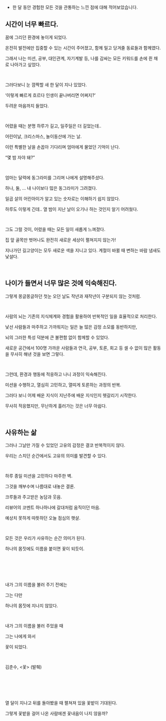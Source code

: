 * 한 달 동안 경험한 모든 것을 관통하는 느낀 점에 대해 적어보았습니다.

## 시간이 너무 빠르다.

꿈에 그리던 환경에 놓이게 되었다.

온전히 발전에만 집중할 수 있는 시간이 주어졌고, 함께 밀고 당겨줄 동료들과 함께였다.

그래서 나는 미션, 공부, 대인관계, 자기계발 등, 나를 감싸는 모든 키워드를 손에 쥔 채로 나아가고 싶었다.

<br>

그러다보니 눈 깜짝할 새 한 달이 지나 있었다.

‘이렇게 빠르게 흐르다 인생이 끝나버리면 어쩌지?’

두려운 마음까지 들었다.

<br>

어렸을 때는 분명 하루가 길고, 일주일은 더 길었는데..

어린이날, 크리스마스, 놀이동산에 가는 날.

이런 특별한 날을 손꼽아 기다리며 엄마에게 물었던 기억이 난다.

“몇 밤 자야 돼?”

<br>

엄마는 달력에 동그라미를 그리며 나에게 설명해주셨다.

하나, 둘, … 내 나이보다 많은 동그라미가 그려졌다.

일곱 살의 어린아이가 알고 있는 숫자로는 이해하기 쉽지 않았다.

하루도 이렇게 긴데.. 열 밤이 지난 날이 오기나 하는 것인지 알기 어려웠다.

<br>

그도 그럴 것이, 어렸을 때는 모든 일이 새롭게 느껴졌다.

집 앞 골목만 벗어나도 완전히 새로운 세상이 펼쳐지지 않는가!

지나가던 길고양이는 모두 새로운 색을 지니고 있다. 계절이 바뀔 때 변하는 바람 냄새도 낯설다.

<br>

## 나이가 들면서 너무 많은 것에 익숙해진다.

그렇게 몽글몽글하던 첫눈 오던 날도 작년과 재작년이 구분되지 않는 것처럼.

<br>

사람의 뇌는 기존의 지식체계와 경험을 활용하여 반복적인 일을 효율적으로 처리한다.

낯선 사람들과 마주하고 가까워지는 일은 늘 많은 감정 소모를 동반하지만,

뇌의 그러한 특성 덕분에 큰 불편함 없이 함께할 수 있었다.

새로운 공간에서 100명 가까운 사람들과 연극, 공부, 토론, 회고 등 셀 수 없이 많은 활동을 무사히 해낸 것을 보면 그렇다.

<br>

그런데, 환경과 행동에 적응하고 나니 과정이 익숙해진다.

미션을 수행하고, 열심히 고민하고, 열띠게 토론하는 과정의 반복.

그러다 보니 어제 배운 지식이 지난주에 배운 지식인지 헷갈리기 시작한다.

무사히 적응했지만, 무난하게 흘러가는 것은 너무 아쉽다.

<br>

## 사유하는 삶

그러나 그날만 가질 수 있었던 고유의 감정은 결코 반복적이지 않다.

우리는 스치던 순간에서도 고유의 의미를 발견할 수 있다.

<br>

하루 종일 미션을 고민하다 마주한 벽.

그것을 깨부수며 나름대로 내놓은 결론.

크루들과 주고받은 농담과 웃음.

리뷰어의 코멘트 하나하나에 갈대처럼 움직이던 마음.

예상치 못하게 따뜻하던 오늘 점심의 햇살.

<br>

모든 것은 우리가 사유하는 순간 의미가 된다.

하나의 몸짓에도 이름을 붙이면 꽃이 되듯이.

<br><br><br><br>

내가 그의 이름을 불러 주기 전에는

그는 다만

하나의 몸짓에 지나지 않았다.

<br>

내가 그의 이름을 불러 주었을 때

그는 나에게 와서

꽃이 되었다.

<br>

김춘수, <꽃> (발췌)

<br><br><br><br>

열 달이 지나고 뒤를 돌아봤을 때 펼쳐져 있을 꽃밭이 기대된다.

그렇게 꽃밭을 걸어 나온 사람에겐 꽃내음이 나지 않을까?

<br>
